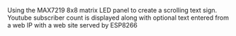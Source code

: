 Using the MAX7219 8x8 matrix LED panel to create a scrolling text sign.
Youtube subscriber count is displayed along with optional text entered from a web IP
with a web site served by ESP8266

